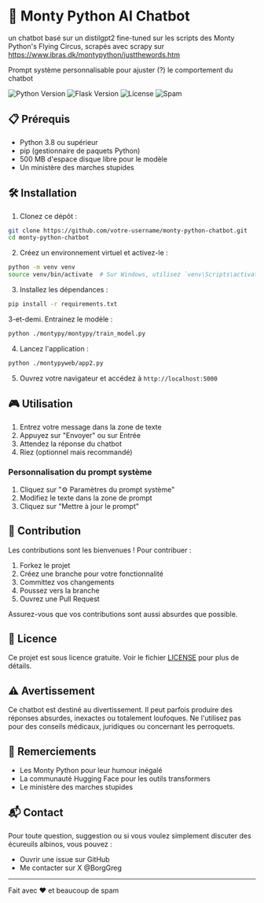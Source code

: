 # 🐍 Monty Python AI Chatbot

un chatbot basé sur un distilgpt2 fine-tuned sur les scripts des Monty Python's Flying Circus, 
scrapés avec scrapy sur https://www.ibras.dk/montypython/justthewords.htm 



 Prompt système personnalisable pour ajuster (?) le comportement du chatbot



![Python Version](https://img.shields.io/badge/Python-3.8%2B-blue)
![Flask Version](https://img.shields.io/badge/Flask-2.0.1-green)
![License](https://img.shields.io/badge/License-MIT-yellow)
![Spam](https://img.shields.io/badge/Spam-A%20Lot-red)


## 📋 Prérequis

- Python 3.8 ou supérieur
- pip (gestionnaire de paquets Python)
- 500 MB d'espace disque libre pour le modèle
- Un ministère des marches stupides

## 🛠️ Installation

1. Clonez ce dépôt :
```bash
git clone https://github.com/votre-username/monty-python-chatbot.git
cd monty-python-chatbot
```

2. Créez un environnement virtuel et activez-le :
```bash
python -m venv venv
source venv/bin/activate  # Sur Windows, utilisez `venv\Scripts\activate`
```

3. Installez les dépendances :
```bash
pip install -r requirements.txt
```
3-et-demi. Entrainez le modèle : 
```bash
python ./montypy/montypy/train_model.py
```
4. Lancez l'application :
```bash
python ./montypyweb/app2.py
```

5. Ouvrez votre navigateur et accédez à `http://localhost:5000`

## 🎮 Utilisation

1. Entrez votre message dans la zone de texte
2. Appuyez sur "Envoyer" ou sur Entrée
3. Attendez la réponse du chatbot
4. Riez (optionnel mais recommandé)

### Personnalisation du prompt système

1. Cliquez sur "⚙️ Paramètres du prompt système"
2. Modifiez le texte dans la zone de prompt
3. Cliquez sur "Mettre à jour le prompt"


## 🤝 Contribution

Les contributions sont les bienvenues ! Pour contribuer :

1. Forkez le projet
2. Créez une branche pour votre fonctionnalité
3. Committez vos changements
4. Poussez vers la branche
5. Ouvrez une Pull Request

Assurez-vous que vos contributions sont aussi absurdes que possible.

## 📜 Licence

Ce projet est sous licence gratuite. Voir le fichier [LICENSE](LICENSE) pour plus de détails.

## ⚠️ Avertissement

Ce chatbot est destiné au divertissement. Il peut parfois produire des réponses absurdes, inexactes ou totalement loufoques. Ne l'utilisez pas pour des conseils médicaux, juridiques ou concernant les perroquets.

## 🙏 Remerciements

- Les Monty Python pour leur humour inégalé
- La communauté Hugging Face pour les outils transformers
- Le ministère des marches stupides

## 📬 Contact

Pour toute question, suggestion ou si vous voulez simplement discuter des écureuils albinos, vous pouvez :
- Ouvrir une issue sur GitHub
- Me contacter sur X @BorgGreg

---

Fait avec ❤️ et beaucoup de spam
